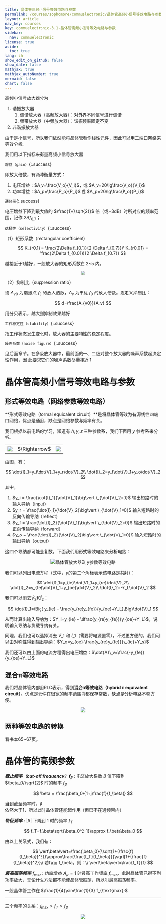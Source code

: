 ```yaml
---
title: 晶体管高频小信号等效电路与参数
permalink: /courses/sophomore/commuelectronic/晶体管高频小信号等效电路与参数
layout: article
nav_key: courses
key: commuelectronic-3.1-晶体管高频小信号等效电路与参数
sidebar:
  nav: commuelectronic
license: true
aside:
  toc: true
lang: zh
show_edit_on_github: false
show_date: false
mathjax: true
mathjax_autoNumber: true
mermaid: false
chart: false
---
```


<!--more-->

高频小信号放大器分为
1. 谐振放大器
   1. 调谐放大器（高频放大器）：对外界不同信号进行调谐
   2. 频带放大器（中频放大器）：谐振频率固定不变
2. 非谐振放大器

由于是小信号，所以我们依然能将晶体管看作线性元件，因此可以用二端口网络来等效分析。

我们用以下指标来衡量高频小信号放大器

`增益（gain）`{:.success}

即放大倍数，有两种衡量方式：
1. 电压增益：$A_v=\frac{V_o}{V_i}$，或 $A_v=20\lg\frac{V_o}{V_i}$
2. 功率增益：$A_p=\frac{P_o}{P_i}$ 或 $A_p=20\lg\frac{P_o}{P_i}$

`通频带`{:.success}

电压增益下降到最大值的 $\frac{1}{\sqrt{2}}$ 倍（或$-3$dB）时所对应的频率范围，记作 $2\Delta f_{0.7}$；

`选择性（selectivity）`{:.success}

（1）矩形系数（rectangular coefficient）

$$
K_{r0.1} = \frac{2\Delta f_{0.1}}{2 \Delta f_{0.7}}\\
K_{r0.01} = \frac{2\Delta f_{0.01}}{2 \Delta f_{0.7}}
$$

越接近于1越好，一般放大器的矩形系数在 2~5 内。

<center><img src="https://i.loli.net/2020/03/13/MNulwYX1JxSiyOQ.jpg" style="zoom:70%"></center>

（2）抑制比（suppression ratio）

设 $A_{v0}$ 为谐振点 $f_0$ 的放大倍数，$A_v$ 为干扰 $f_0$ 的放大倍数。则定义抑制比：

$$
d=\frac{A_{v0}}{A_v}
$$

用分贝表示，越大则抑制效果越好

`工作稳定性（stability）`{:.success}

指工作状态发生变化时，放大器的主要特性的稳定程度。

`噪声系数（noise figure）`{:.success}

见后面章节。在多级放大器中，最前面的一、二级对整个放大器的噪声系数起决定性作用，因 此要求它们的噪声系数尽量接近 1

# 晶体管高频小信号等效电路与参数

## 形式等效电路（网络参数等效电路）

**形式等效电路（formal equicalent circuit）**是将晶体管等效为有源线性四端口网络，优点是通用，缺点是网络参数与频率有关。

我们根据以前电路的学习，知道有 $h, y, z$ 三种参数系，我们下面用 $y$ 参考系来分析。

<table><tr><td><img src="https://i.loli.net/2020/03/06/hyl1xZiQoe7t63X.png"></td><td>$\Rightarrow$</td><td><img src="https://i.loli.net/2020/03/09/EsCxzHm2vJgDepk.jpg"></td></tr></table>

由图，有：

$$
\dot{I}_1=y_i\dot{V}_1+y_r\dot{V}_2\\
\dot{I}_2=y_f\dot{V}_1+y_o\dot{V}_2
$$

其中，
1. $y_i = \frac{\dot{I}_1}{\dot{V}_1}\big\vert \_{\dot{V}_2=0}$ 输出短路时的输入导纳（input）
2. $y_r = \frac{\dot{I}_1}{\dot{V}_2}\big\vert \_{\dot{V}_1=0}$ 输入短路时的反向传输导纳（reflect）
3. $y_f = \frac{\dot{I}_2}{\dot{V}_1}\big\vert \_{\dot{V}_2=0}$ 输出短路时的正向传输导纳（forward）
4. $y_o = \frac{\dot{I}_2}{\dot{V}_2}\big\vert \_{\dot{V}_1=0}$ 输入短路时的输出导纳（output）

这四个导纳都可能是复数。下面我们用形式等效电路来分析电路：

<center><img src="https://i.loli.net/2020/03/09/ueYRVlB29C3AL4v.jpg" title="晶体管放大器及 y参数等效电路"></center>

我们可以列出电流方程（式中，$y$的第二个角标表示该电路是共射）：

$$
\dot{I}_1=y_{ie}\dot{V}_1+y_{re}\dot{V}_2\\
\dot{I}_2=y_{fe}\dot{V}_1+y_{oe}\dot{V}_2\\
\dot{I}_2=-Y_L\dot{V}_2
$$

我们可以消去$\dot{V}_2$和$\dot{I}_2$：

$$
\dot{I}_1=\Big( y_{ie} - \frac{y_{re}y_{fe}}{y_{oe}+Y_L}\Big)\dot{V}_1
$$

从而计算出输入导纳为：$Y_i=y_{ie} - \dfrac{y_{re}y_{fe}}{y_{oe}+Y_L}$，说明输入导纳与负载导纳有关。

同理，我们也可以选择消去 $\dot{V}\_1$ 和 $\dot{I}\_1$（需要将电源置零），不过更方便的，我们可以由对称性得到输出导纳：$Y_o=y_{oe}-\frac{y_{re}y_{fe}}{y_{ie}+Y_s}$

我们还可以由上面的电流方程得出电压增益：$\dot{A}\_v=\frac{-y_{fe}}{y_{oe}+Y_L}$

## 混合π等效电路

我们将晶体管内部用RLC表示，得到**混合π等效电路（hybrid π equivalent circuit）**。优点是元件在很宽的频率范围内都保存常数，缺点是分析电路不够方便。

<center><img src="https://i.loli.net/2020/03/06/9USf3HYc7MWZ12T.png"></center>

## 两种等效电路的转换

看书本65~67页。

# 晶体管的高频参数

***截止频率（cut-off frequency）$f_\beta$***
: 电流放大系数 $\beta$ 值下降到 $\beta_0/\sqrt{2}$ 时的频率 $f_\beta$

$$
\beta = \frac{\beta_0}{1+j\frac{f}{f_\beta}}
$$

当到截至频率时，$\beta$ 依然大于1，所以此时晶体管还能起作用（但已不在通频带内）

***特征频率***
: $\vert\beta\vert$ 下降到 1 时的频率 $f_T$

$$
f_T=f_\beta\sqrt{\beta_0^2-1}\approx f_\beta\beta_0
$$

由以上关系式，我们有：

$$
\vert\beta\vert=\frac{\beta_0}{\sqrt{1+(\frac{f}{f_\beta})^2}}\approx\frac{\frac{f_T}{f_\beta}}{\sqrt{1+(\frac{f}{f_\beta})^2}}\\
若f\gg f_\beta，则：\\
\vert\beta\vert=\frac{f_T}{f}
$$

***最高振荡频率*** $f_{\text{max}}$
: 功率增益 $A_p=1$ 时最高工作频率 $f_{\text{max}}$，此时晶体管已得不到功率放大，无论什么方法都不能使晶体管振荡，所以叫最高振荡频率。

一般晶体管工作在 $\frac{1}{4}\sim\frac{1}{3} f_{\text{max}}$

---

三个频率的关系：$f_{\text{max}}>f_T>f_\beta$

<center><img src="http://www.elecfans.com/baike/UploadPic/2010-3/2010361051937.jpg"></center>